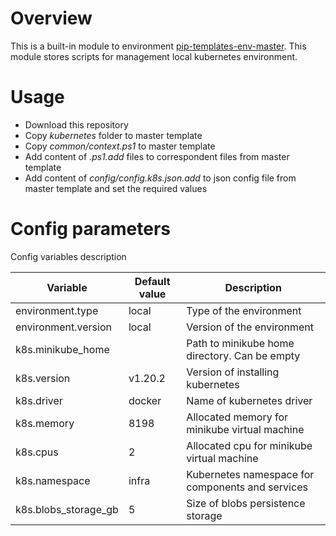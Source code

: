 # Overview

This is a built-in module to environment [pip-templates-env-master](https://github.com/pip-templates/pip-templates-env-master). 
This module stores scripts for management local kubernetes environment.

# Usage

- Download this repository
- Copy *kubernetes* folder to master template
- Copy *common/context.ps1* to master template
- Add content of *.ps1.add* files to correspondent files from master template
- Add content of *config/config.k8s.json.add* to json config file from master template and set the required values

# Config parameters

Config variables description

| Variable | Default value | Description |
|----|----|---|
| environment.type | local | Type of the environment |
| environment.version | local | Version of the environment |
| k8s.minikube_home |  | Path to minikube home directory. Can be empty |
| k8s.version | v1.20.2 | Version of installing kubernetes |
| k8s.driver | docker | Name of kubernetes driver |
| k8s.memory | 8198 | Allocated memory for minikube virtual machine |
| k8s.cpus | 2 | Allocated cpu for minikube virtual machine |
| k8s.namespace | infra | Kubernetes namespace for components and services |
| k8s.blobs_storage_gb | 5 | Size of blobs persistence storage |
